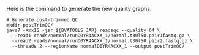 Here is the command to generate the new quality graphs:

```{.bash}
# Generate post-trimmed QC
mkdir postTrimQC/
java7 -Xmx1G -jar ${BVATOOLS_JAR} readsqc --quality 64 \
  --read1 reads/normal/runD0YR4ACXX_1/normal.t30l50.pair1fastq.gz \
  --read2 reads/normal/runD0YR4ACXX_1/normal.t30l50.pair2.fastq.gz \
  --threads 2 --regionName normalD0YR4ACXX_1 --output postTrimQC/
```
